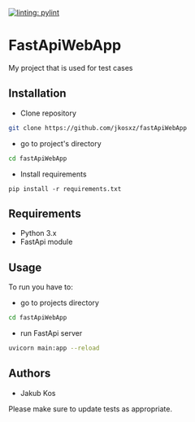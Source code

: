 [![linting: pylint](https://img.shields.io/badge/linting-pylint-yellowgreen)](https://github.com/pylint-dev/pylint)
# FastApiWebApp
My project that is used for test cases

## Installation
- Clone repository
```bash
git clone https://github.com/jkosxz/fastApiWebApp
```
- go to project's directory
```bash
cd fastApiWebApp
```
- Install requirements
```
pip install -r requirements.txt
```
 

## Requirements
- Python 3.x
- FastApi module



## Usage
To run you have to:

- go to projects directory

```bash
cd fastApiWebApp
```
- run FastApi server

```bash
uvicorn main:app --reload
```

## Authors
- Jakub Kos

Please make sure to update tests as appropriate.
